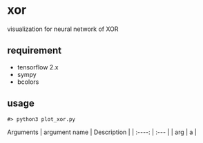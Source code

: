# xor
visualization for neural network of XOR 

## requirement
- tensorflow 2.x
- sympy
- bcolors

## usage
```shell
#> python3 plot_xor.py
```
Arguments
| argument name | Description |
| :----:        | :---        |
| arg           | a           |
